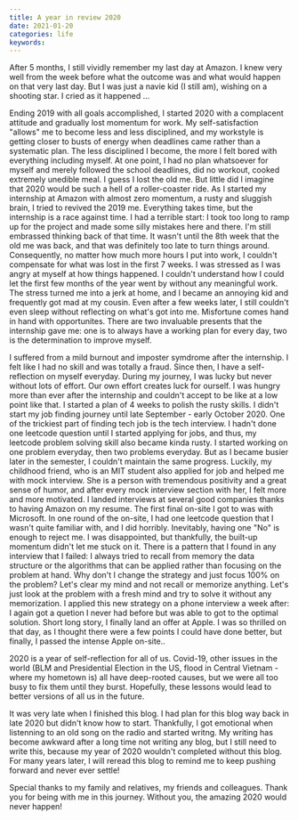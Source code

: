 ```yaml
---
title: A year in review 2020
date: 2021-01-20
categories: life
keywords: 
---
```


After 5 months, I still vividly remember my last day at Amazon. I knew very well from the week before what the outcome was and what would happen on that very last day. But I was just a navie kid (I still am), wishing on a shooting star. I cried as it happened ... 

Ending 2019 with all goals accomplished, I started 2020 with a complacent attitude and gradually lost momentum for work. My self-satisfaction "allows" me to become less and less disciplined, and my workstyle is getting closer to busts of energy when deadlines came rather than a systematic plan. The less disciplined I become, the more I felt bored with everything including myself. At one point, I had no plan whatsoever for myself and merely followed the school deadlines, did no workout, cooked extremely unedible meal. I guess I lost the old me. But little did I imagine that 2020 would be such a hell of a roller-coaster ride. As I started my internship at Amazon with almost zero momentum, a rusty and sluggish brain, I tried to revived the 2019 me. Everything takes time, but the internship is a race against time. I had a terrible start: I took too long to ramp up for the project and made some silly mistakes here and there. I'm still embrassed thinking back of that time. It wasn't until the 8th week that the old me was back, and that was definitely too late to turn things around. Consequently, no matter how much more hours I put into work, I couldn't compensate for what was lost in the first 7 weeks. I was stressed as I was angry at myself at how things happened. I couldn't understand how I could let the first few months of the year went by without any meaningful work. The stress turned me into a jerk at home, and I became an annoying kid and frequently got mad at my cousin. Even after a few weeks later, I still couldn't even sleep without reflecting on what's got into me. Misfortune comes hand in hand with opportunites. There are two invaluable presents that the internship gave me: one is to always have a working plan for every day, two is the determination to improve myself.

I suffered from a mild burnout and imposter symdrome after the internship. I felt like I had no skill and was totally a fraud. Since then, I have a self-reflection on myself everyday. During my journey, I was lucky but never without lots of effort. Our own effort creates luck for ourself. I was hungry more than ever after the internship and couldn't accept to be like at a low point like that. I started a plan of 4 weeks to polish the rusty skills. I didn't start my job finding journey until late September - early October 2020. One of the trickiest part of finding tech job is the tech interview. I hadn't done one leetcode question until I started applying for jobs, and thus, my leetcode problem solving skill also became kinda rusty. I started working on one problem everyday, then two problems everyday. But as I became busier later in the semester, I couldn't maintain the same progress. Luckily, my childhood friend, who is an MIT student also applied for job and helped me with mock interview. She is a person with tremendous positivity and a great sense of humor, and after every mock interview section with her, I felt more and more motivated. I landed interviews at several good companies thanks to having Amazon on my resume. The first final on-site I got to was with Microsoft. In one round of the on-site, I had one leetcode question that I wasn't quite familiar with, and I did horribly. Inevitably, having one "No" is enough to reject me. I was disappointed, but thankfully, the built-up momentum didn't let me stuck on it. There is a pattern that I found in any interview that I failed: I always tried to recall from memory the data structure or the algorithms that can be applied rather than focusing on the problem at hand. Why don't I change the strategy and just focus 100% on the problem? Let's clear my mind and not recall or memorize anything. Let's just look at the problem with a fresh mind and try to solve it without any memorization. I applied this new strategy on a phone interview a week after: I again got a quetion I never had before but was able to got to the optimal solution. Short long story, I finally land an offer at Apple. I was so thrilled on that day, as I thought there were a few points I could have done better, but finally, I passed the intense Apple on-site..

2020 is a year of self-reflection for all of us. Covid-19, other issues in the world (BLM and Presidential Election in the US, flood in Central Vietnam - where my hometown is) all have deep-rooted causes, but we were all too busy to fix them until they burst. Hopefully, these lessons would lead to better versions of all us in the future. 

It was very late when I finished this blog. I had plan for this blog way back in late 2020 but didn't know how to start. Thankfully, I got emotional when listenning to an old song on the radio and started writng. My writing has become awkward after a long time not writing any blog, but I still need to write this, because my year of 2020 wouldn't completed without this blog. For many years later, I will reread this blog to remind me to keep pushing forward and never ever settle!  

Special thanks to my family and relatives, my friends and colleagues. Thank you for being with me in this journey. Without you, the amazing 2020 would never happen!